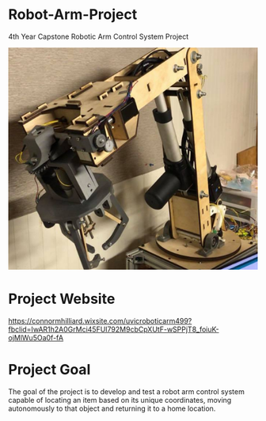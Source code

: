 # Robot-Arm-Project
4th Year Capstone Robotic Arm Control System Project

![Arm](https://raw.githubusercontent.com/KyleCathers/Robot-Arm-Project/master/Arm.png)

# Project Website
https://connormhilliard.wixsite.com/uvicroboticarm499?fbclid=IwAR1h2A0GrMci45FUI792M9cbCpXUtF-wSPPjT8_foiuK-ojMlWu5Oa0f-fA

# Project Goal
The goal of the project is to develop and test a robot arm control system capable of locating an item 
based on its unique coordinates, moving autonomously to that object and returning it to a home location.
